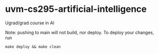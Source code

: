 # uvm-cs295-artificial-intelligence

Ugrad/grad course in AI

Note: pushing to main will not build, nor deploy. To deploy your changes, run

`make deploy && make clean`